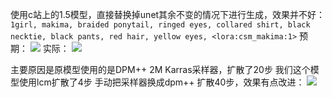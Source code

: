 使用c站上的1.5模型，直接替换掉unet其余不变的情况下进行生成，效果并不好：
`1girl, makima, braided ponytail, ringed eyes, collared shirt, black necktie, black pants, red hair, yellow eyes, <lora:csm_makima:1>`
预期：
![](Pasted%20image%2020250620111523.png)
实际：
![](1ee3ea7a-68c3-46c3-aa9b-89c99b8db5b8.png)

主要原因是原模型使用的是DPM++ 2M Karras采样器，扩散了20步
我们这个模型使用lcm扩散了4步
手动把采样器换成dpm++ 扩散40步，效果有点改进：
![](d68f1e57-91ce-4694-b6d6-9dcbfb3058d2.png)
